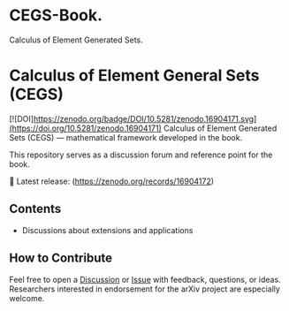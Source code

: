 # CEGS-Book.
Calculus of Element Generated Sets.


# Calculus of Element General Sets (CEGS)
[![DOI]https://zenodo.org/badge/DOI/10.5281/zenodo.16904171.svg](https://doi.org/10.5281/zenodo.16904171)
Calculus of Element Generated Sets (CEGS) — mathematical framework developed in the book.

This repository serves as a discussion forum and reference point for the book.

📄 Latest release: (https://zenodo.org/records/16904172)

## Contents

- Discussions about extensions and applications

## How to Contribute
Feel free to open a [Discussion](./discussions) or [Issue](./issues) with feedback, questions, or ideas.  
Researchers interested in endorsement for the arXiv project are especially welcome.
